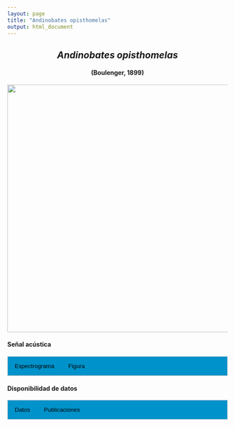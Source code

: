 ```yaml
---
layout: page
title: "Andinobates opisthomelas"
output: html_document
---
```


<style>
/* Simplified CSS for tabs */
.tab {
  overflow: hidden;
  border: 1px solid #ccc;
  background-color: #0092ca;
}
.tab button {
  background-color: inherit;
  float: left;
  border: none;
  cursor: pointer;
  padding: 14px 16px;
  transition: background-color 0.3s;
}
.tab button:hover {
  background-color: #ddd;
}
.tab button.active {
  background-color: #ccc;
}
.tabcontent {
  display: none;
  padding: 6px 12px;
  border: 1px solid #ccc;
  border-top: none;
}
.audio-container {
  margin-bottom: 10px;
}
body h1 {
  display: none;
}
</style>

<script>
function openTab(evt, tabName) {
  document.querySelectorAll('.tabcontent').forEach(tab => tab.style.display = "none");
  document.querySelectorAll('.tablinks').forEach(link => link.classList.remove('active'));
  document.getElementById(tabName).style.display = "block";
  evt.currentTarget.classList.add('active');
}
</script>

<!-- Species presentation -->
<div style="text-align: center;">
  <h2><i>Andinobates opisthomelas</i></h2>
  <h4>(Boulenger, 1899)</h4>
  <img src="{{ site.baseurl }}/images/especie_Andinobates_opisthomelas.png" style="width:15cm;">
</div>

#### Señal acústica

<!-- Tabs section -->
<div class="tab">
  <button class="tablinks" onclick="openTab(event, 'Espectro')">Espectrograma</button>
  <button class="tablinks" onclick="openTab(event, 'fig')">Figura</button>
</div>

<!-- Seccion Espectrograma -->
<div id="Espectro" class="tabcontent" style="text-align: center;">
  <video width="100%" height="auto" controls>
    <source src="{{ site.baseurl }}/Espectrograms/dyna_Andinobates_opisthomelas.mp4" type="video/mp4">
    Tu navegador no soporta el elemento de video.
  </video>
</div>

<!-- Seccion Figura -->
<div id="fig" class="tabcontent" style="text-align: center;">
  <img src="{{ site.baseurl }}/images/spec_Andinobates_opisthomelas.png" style="width:15cm;">
</div>

#### Disponibilidad de datos

<!-- Tabs section -->
<div class="tab">
  <button class="tablinks" onclick="openTab(event, 'dat')">Datos</button>
  <button class="tablinks" onclick="openTab(event, 'pubs')">Publicaciones</button>
</div>

<!-- Seccion Datos -->
<div id="dat" class="tabcontent">
  <p><strong>Disponibles en CSA-IAVH</strong></p>
  <p><a href="http://colecciones.humboldt.org.co/rec/sonidos/IAvH-CSA-34760/IAvH-CSA-34760.wav" target="_blank">IAVH-CSA-34760</a></p>
  <p><a href="http://colecciones.humboldt.org.co/rec/sonidos/IAvH-CSA-34762/IAvH-CSA-34762.wav" target="_blank">IAVH-CSA-34762</a></p>
  <p><a href="http://colecciones.humboldt.org.co/rec/sonidos/IAvH-CSA-34763/IAvH-CSA-34763.wav" target="_blank">IAVH-CSA-34763</a></p>
  <p><a href="http://colecciones.humboldt.org.co/rec/sonidos/IAvH-CSA-34765/IAvH-CSA-34765.wav" target="_blank">IAVH-CSA-34765</a></p>

  <p><strong>Disponibles en iNaturalist</strong></p>
  <p><a href="https://www.inaturalist.org/observations?sounds&taxon_id=135045" target="_blank">Andinobates opisthomelas</a></p>

  <p><strong>Disponibles en </strong><a href="" target="_blank">iNaturalist</a></p>

</div>

<!-- Seccion Publicaciones -->
<div id="pubs" class="tabcontent">
  <p><strong>Brown, J.L., Twomey, E., Amezquita, A., de Souza, M.B., Caldwell, J.P., Lötters, S., von May, R., Melo-Sampaio, P.R., Mejia-Vargas, D., Perez-Peña, P., Pepper, M., Poelman, E.H., Sanchez-Rodriguez, M., Summers, K. </strong>2011. A taxonomic revision of the Neotropical poison frog genus <i>Ranitomeya</i> (Amphibia: Dendrobatidae). <i>Zootaxa</i> 3083: 1-120. <a href="https://doi.org/10.11646/zootaxa.3083.1.1" target="_blank">https://doi.org/10.11646/zootaxa.3083.1.1</a></p>
  
  <p><strong>Rivera-Correa, M., Urbina, J., Galeano, S.P., Kahn, T.R. </strong>2016. Andean poison frog <i>Andinobates opisthomelas</i> Boulenger, 1899. In T.R. Kahn, E. La Marca, S. Lötters, J.L. Brown, E. Twomey, and A. Amézquita (Eds.), Aposematic poison frogs (Dendrobatidae) of the Andean countries: Bolivia, Colombia, Ecuador, Perú and Venezuela. Tropical field guide series (pp. 284-289). Arlington, USA: Conservation International.</p>
  
  <p><strong>***</strong><i>El artículo donde se publicó el canto de advertencia no disponibiliza los audios y datos asociados.</i></p>
</div>
